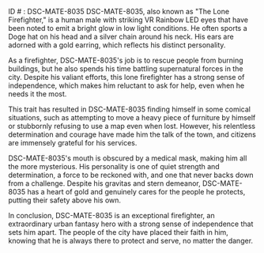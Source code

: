 ID # : DSC-MATE-8035
DSC-MATE-8035, also known as "The Lone Firefighter," is a human male with striking VR Rainbow LED eyes that have been noted to emit a bright glow in low light conditions. He often sports a Doge hat on his head and a silver chain around his neck. His ears are adorned with a gold earring, which reflects his distinct personality.

As a firefighter, DSC-MATE-8035's job is to rescue people from burning buildings, but he also spends his time battling supernatural forces in the city. Despite his valiant efforts, this lone firefighter has a strong sense of independence, which makes him reluctant to ask for help, even when he needs it the most.

This trait has resulted in DSC-MATE-8035 finding himself in some comical situations, such as attempting to move a heavy piece of furniture by himself or stubbornly refusing to use a map even when lost. However, his relentless determination and courage have made him the talk of the town, and citizens are immensely grateful for his services.

DSC-MATE-8035's mouth is obscured by a medical mask, making him all the more mysterious. His personality is one of quiet strength and determination, a force to be reckoned with, and one that never backs down from a challenge. Despite his gravitas and stern demeanor, DSC-MATE-8035 has a heart of gold and genuinely cares for the people he protects, putting their safety above his own.

In conclusion, DSC-MATE-8035 is an exceptional firefighter, an extraordinary urban fantasy hero with a strong sense of independence that sets him apart. The people of the city have placed their faith in him, knowing that he is always there to protect and serve, no matter the danger.
